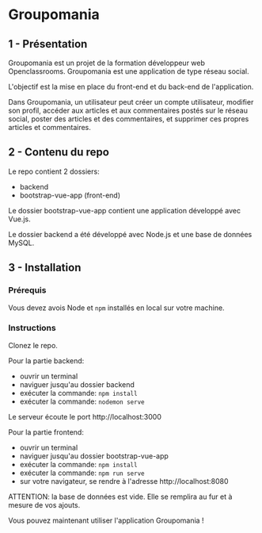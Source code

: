 # Groupomania

## 1 - Présentation

Groupomania est un projet de la formation développeur web Openclassrooms. Groupomania est une application de type réseau social.

L'objectif est la mise en place du front-end et du back-end de l'application.

Dans Groupomania, un utilisateur peut créer un compte utilisateur, modifier son profil, accéder aux articles et aux commentaires postés sur le réseau social, poster des articles et des commentaires, et supprimer ces propres articles et commentaires.

## 2 - Contenu du repo

Le repo contient 2 dossiers:
- backend
- bootstrap-vue-app (front-end)

Le dossier bootstrap-vue-app contient une application développé avec Vue.js.

Le dossier backend a été développé avec Node.js et une base de données MySQL.

## 3 - Installation

### Prérequis

Vous devez avois Node et `npm` installés en local sur votre machine.

### Instructions

Clonez le repo.

Pour la partie backend:
- ouvrir un terminal
- naviguer jusqu'au dossier backend
- exécuter la commande: `npm install`
- exécuter la commande: `nodemon serve`

Le serveur écoute le port http://localhost:3000

Pour la partie frontend:
- ouvrir un terminal
- naviguer jusqu'au dossier bootstrap-vue-app
- exécuter la commande: `npm install`
- exécuter la commande: `npm run serve`
- sur votre navigateur, se rendre à l'adresse http://localhost:8080

ATTENTION: la base de données est vide. Elle se remplira au fur et à mesure de vos ajouts.

Vous pouvez maintenant utiliser l'application Groupomania !
